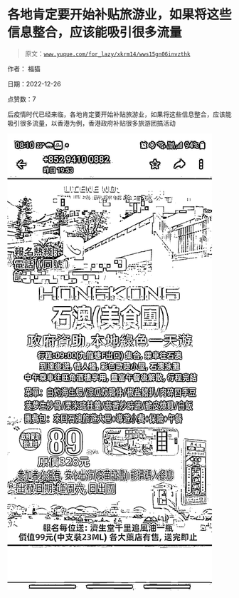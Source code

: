 # 各地肯定要开始补贴旅游业，如果将这些信息整合，应该能吸引很多流量

> 原文：[`www.yuque.com/for_lazy/xkrm14/wws15gn06invzthk`](https://www.yuque.com/for_lazy/xkrm14/wws15gn06invzthk)



作者： 福猫 

日期：2022-12-26 

点赞数：7 

后疫情时代已经来临，各地肯定要开始补贴旅游业，如果将这些信息整合，应该能吸引很多流量，以香港为例，香港政府补贴很多旅游团搞活动 

![](img/233a2f574ba72c78840b5c39a6150d76.png) 

